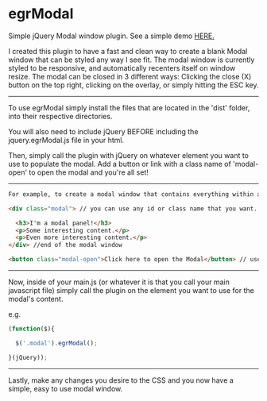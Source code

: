 egrModal
========

Simple jQuery Modal window plugin. See a simple demo <a href="ericgrogers.github.io/egrModal/example/">HERE.</a>

I created this plugin to have a fast and clean way to create a blank Modal window that can be styled any way I see fit.
The modal window is currently styled to be responsive, and automatically recenters itself on window resize. The modal can be closed in 3 different ways: Clicking the close (X) button on the top right, clicking on the overlay, or simply hitting the ESC key.

******************************************************

To use egrModal simply install the files that are located in the 'dist' folder, into their respective directories.

You will also need to include jQuery BEFORE including the jquery.egrModal.js file in your html.

Then, simply call the plugin with jQuery on whatever element you want to use to populate the modal. Add a button or link with a class name of 'modal-open' to open the modal and you're all set!

********************************************************
```html
For example, to create a modal window that contains everything within a <div> you can do something like this:

<div class="modal"> // you can use any id or class name that you want. You can also traverse the DOM to get the <div> if you don't want to use an id or class.

  <h3>I'm a modal panel!</h3>
  <p>Some interesting content.</p>
  <p>Even more interesting content.</p>
</div> //end of the modal window

<button class="modal-open">Click here to open the Modal</button> // use the modal-open class on a button or link. Make sure you don't place your button or link inside of the element you are using for the modal or it will not display properly.

```
*********************************************************

Now, inside of your main.js (or whatever it is that you call your main javascript file) simply call the plugin on the element you want to use for the modal's content.

e.g.
```javascript
(function($){

  $('.modal').egrModal();

}(jQuery));

```
**********************************************************

Lastly, make any changes you desire to the CSS and you now have a simple, easy to use modal window.

